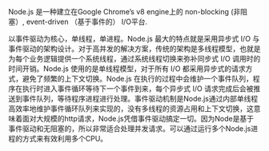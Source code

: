Node.js 是一种建立在Google Chrome’s v8 engine上的 non-blocking (非阻塞）, event-driven （基于事件的） I/O平台.

以事件驱动为核心，单线程，单进程。Node.js 最大的特点就是采用异步式 I/O 与事件驱动的架构设计。对于高并发的解决方案，传统的架构是多线程模型，也就是为每个业务逻辑提供一个系统线程，通过系统线程切换来弥补同步式 I/O 调用时的时间开销。Node.js 使用的是单线程模型，对于所有 I/O 都采用异步式的请求方式，避免了频繁的上下文切换。Node.js 在执行的过程中会维护一个事件队列，程序在执行时进入事件循环等待下一个事件到来，每个异步式 I/O 请求完成后会被推送到事件队列，等待程序进程进行处理。事件驱动机制是Node.js通过内部单线程高效率地维护事件循环队列来实现的，没有多线程的资源占用和上下文切换，这意味着面对大规模的http请求，Node.js凭借事件驱动搞定一切。因为Node是基于事件驱动和无阻塞的，所以非常适合处理并发请求。可以通过运行多个Node.js进程的方式来有效利用多个CPU。